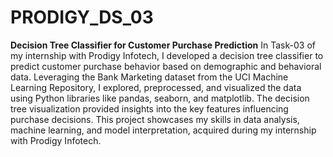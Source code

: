 # PRODIGY_DS_03 
**Decision Tree Classifier for Customer Purchase Prediction**
In Task-03 of my internship with Prodigy Infotech, I developed a decision tree classifier to predict customer purchase behavior based on demographic and behavioral data. Leveraging the Bank Marketing dataset from the UCI Machine Learning Repository, I explored, preprocessed, and visualized the data using Python libraries like pandas, seaborn, and matplotlib. The decision tree visualization provided insights into the key features influencing purchase decisions. This project showcases my skills in data analysis, machine learning, and model interpretation, acquired during my internship with Prodigy Infotech.
